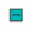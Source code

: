<!DOCTYPE html>
<html>
  <head>
    <title>Confetti Example</title>
    <style>.confetti {
        position: fixed;
        width: 10px;
        height: 10px;
        background-color: #f00;
        pointer-events: none;
      }canvas {
        position: absolute;
        top: 0;
        left: 0;
        width: 110%;
        height: 110%;
        pointer-events: none;
      }.cube-container {
        position: relative;
        width: 8.33px;
        height: 8.33px;
        top: 60%;
        left: 10%;
        transform: translate(10px, 10px);
      }.cube {
        position: absolute;
        width: 23.33px;
        height: 23.33px;
        transform-style: preserve-3d;
        animation: rotate 10s infinite linear;
        cursor: pointer;
        animation-name: spin;
        animation-duration: 34s;
        animation-iteration-count: infinite;
        animation-timing-function: linear;
      }.cube:hover {
        animation: spin-slow 20s infinite linear;
      }.cube .side {
        position: absolute;
        width: 23.33px;
        height: 23.33px;
        background-color: #00B3B3;
        border: 1px solid #260606;
        display: flex;
        justify-content: center;
        align-items: center;
        font-size: 4px;
        font-weight: bold;
        color: #260606;
        text-transform: uppercase;
        transform-style: preserve-3d;
        text-align: center;
        writing-mode: horizontal-tb;
      }.cube .front {
        transform: rotateY(0deg) translateZ(15px);
      }.cube .back {
        transform: rotateY(180deg) translateZ(15px);
      }.cube .right {
        transform: rotateY(-90deg) translateZ(15px);
      }.cube .left {
        transform: rotateY(90deg) translateZ(15px);
      }.cube .top {
        transform: rotateX(90deg) translateZ(15px);
      }.cube .bottom {
        transform: rotateX(-90deg) translateZ(15px);
      }@keyframes rotate {
        from {
          transform: rotateY(0deg);
        }
        to {
          transform: rotateY(360deg);
        }
      }@keyframes spin {
        from {
          transform: rotateX(0deg) rotateY(0deg);
        }
        to {
          transform: rotateX(360deg) rotateY(360deg);
        }
      }@keyframes spin-slow {
        from {
          transform: rotateX(0deg) rotateY(0deg);
        }
        to {
          transform: rotateX(360deg) rotateY(360deg);
        }
      }.cube .front:hover::before,
      .cube .back:hover::before,
      .cube .right:hover::before,
      .cube .left:hover::before,
      .cube .top:hover::before,
      .cube .bottom:hover::before {
        content: "";
position: absolute;
width: 100%;
height: 100%;
background-color: rgba(255, 255, 255, 0.8);
z-index: 5;
}  .cube .front:hover::before {
    content: "Front";
  }.cube .back:hover::before {
    content: "Back";
  }.cube .right:hover::before {
    content: "Right";
  }.cube .left:hover::before {
    content: "Left";
  }.cube .top:hover::before {
    content: "Top";
  }.cube .bottom:hover::before {
    content: "Bottom";
  }
</style>
  </head>
  <body>
    <div class="cube">
      <div class="side front">LOFTIES</div>
      <div class="side back">LOFTIES</div>
      <div class="side right">LOFTIES</div>
      <div class="side left">LOFTIES</div>
      <div class="side top">LOFTIES</div>
      <div class="side bottom">LOFTIES</div>
    <canvas id="confetti"></canvas>
    <script>const NUM_CONFETTI = 10;
const DELAY = 50;
const DIAMETER = 15;
const COLORS = ["#800000", "#800000", ];
const canvas = document.getElementById("confetti");
const context = canvas.getContext("2d");
canvas.width = window.innerWidth;
canvas.height = window.innerHeight;function ConfettiDot(x, y, color) {
  this.x = x;
  this.y = y;
  this.color = color;
  this.colorIndex = 0;
}function randomInt(min, max) {
  return Math.floor(Math.random() * (max - min + 1) + min);
}function initConfetti() {
  const confetti = [];
  for (let i = 0; i < NUM_CONFETTI; i++) {
    const x = randomInt(0, canvas.width - DIAMETER);
    const y = randomInt(0, canvas.height - DIAMETER);
    const color = COLORS[0];
    confetti.push(new ConfettiDot(x, y, color));
  }
  return confetti;
}function drawConfetti(confetti) {
  for (let i = 0; i < confetti.length; i++) {
    const dot = confetti[i];
    context.beginPath();
    context.arc(dot.x, dot.y, DIAMETER, 0, 2 * Math.PI, false);
    context.fillStyle = dot.color;
    context.fill();
  }
}function updateConfetti(confetti) {
  for (let i = 0; i < confetti.length; i++) {
    const dot = confetti[i];
    if (dot.colorIndex < COLORS.length - 1) {
      // If the color index is less than the last index, increment it and gradually change the color
      dot.colorIndex += 1;
      const startColor = COLORS[dot.colorIndex - 1];
      const endColor = COLORS[dot.colorIndex];
      const r1 = parseInt(startColor.substr(1, 2), 16);
      const g1 = parseInt(startColor.substr(3, 2), 16);
      const b1 = parseInt(startColor.substr(5, 2), 16);
      const r2 = parseInt(endColor.substr(1, 2), 16);
      const g2 = parseInt(endColor.substr(3, 2), 16);
      const b2 = parseInt(endColor.substr(5, 2), 16);
      const r = Math.floor((r1 * (COLORS.length - dot.colorIndex) + r2 * dot.colorIndex) / COLORS.length);
      const g = Math.floor((g1 * (COLORS.length - dot.colorIndex) + g2 * dot.colorIndex) / COLORS.length);
      const b = Math.floor((b1 * (COLORS.length - dot.colorIndex) + b2 * dot.colorIndex) / COLORS.length);
      dot.color = `rgb(${r},${g},${b})`;
    }
    dot.x += randomInt(-1, 1);
    dot.y += randomInt(1, 3);
    if (dot.y > canvas.height) {
      dot.y = -DIAMETER;
      dot.x = randomInt(0, canvas.width - DIAMETER);
    }
  }
}function animateConfetti() {
  context.clearRect(0, 0, canvas.width, canvas.height);
  drawConfetti(confetti);
  updateConfetti(confetti);
  setTimeout(animateConfetti,DELAY);
}const confetti = initConfetti();
animateConfetti();</script>
 </body>
</html> 

